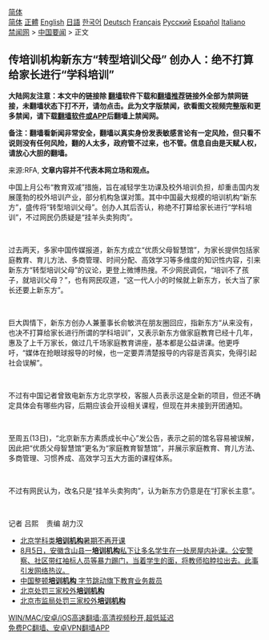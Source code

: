  <!-- 面包屑导航 --> <div class="breadcrumb"><!-- GTranslate: https://gtranslate.io/ -->  <div class="switcher notranslate">  <div class="selected">  <a href="#" onclick="return false;"> 简体</a>  </div>  <div class="option">  <a href="https://www.bannedbook.org" onclick="doGTranslate('zh-CN|zh-CN');jQuery('div.switcher div.selected a').html(jQuery(this).html());return false;" title="简体中文" class="nturl selected"> 简体</a>  <a href="https://www.bannedbook.org/zh-tw/" onclick="doGTranslate('zh-CN|zh-TW');jQuery('div.switcher div.selected a').html(jQuery(this).html());return false;" title="繁體中文" class="nturl"> 正體</a>  <a href="https://www.bannedbook.org/en/" onclick="doGTranslate('zh-CN|en');jQuery('div.switcher div.selected a').html(jQuery(this).html());return false;" title="English" class="nturl"> English</a>  <a href="https://www.bannedbook.org/ja/" onclick="doGTranslate('zh-CN|ja');jQuery('div.switcher div.selected a').html(jQuery(this).html());return false;" title="日本語" class="nturl"> 日語</a>  <a href="https://www.bannedbook.org/ko/" onclick="doGTranslate('zh-CN|ko');jQuery('div.switcher div.selected a').html(jQuery(this).html());return false;" title="한국어" class="nturl"> 한국어</a>  <a href="https://www.bannedbook.org/de/" onclick="doGTranslate('zh-CN|de');jQuery('div.switcher div.selected a').html(jQuery(this).html());return false;" title="Deutsch" class="nturl"> Deutsch</a>  <a href="https://www.bannedbook.org/fr/" onclick="doGTranslate('zh-CN|fr');jQuery('div.switcher div.selected a').html(jQuery(this).html());return false;" title="Français" class="nturl"> Français</a>  <a href="https://www.bannedbook.org/ru/" onclick="doGTranslate('zh-CN|ru');jQuery('div.switcher div.selected a').html(jQuery(this).html());return false;" title="Русский" class="nturl"> Русский</a>  <a href="https://www.bannedbook.org/es/" onclick="doGTranslate('zh-CN|es');jQuery('div.switcher div.selected a').html(jQuery(this).html());return false;" title="Español" class="nturl"> Español</a>  <a href="https://www.bannedbook.org/it/" onclick="doGTranslate('zh-CN|it');jQuery('div.switcher div.selected a').html(jQuery(this).html());return false;" title="Italiano" class="nturl"> Italiano</a>  </div>  </div>      <div class='breadcrumb-sub'><!-- Breadcrumb NavXT 6.3.0 --> <a href="https://www.bannedbook.org/" class="home">禁闻网</a> &gt; <a href="https://www.bannedbook.org/bnews/headline/" class="category">中国要闻</a> &gt; 正文</div></div><h2>传培训机构新东方“转型培训父母” 创办人：绝不打算给家长进行“学科培训”</h2> <p class="notice"><b>大陆网友注意：本文中的链接除 <a href="https://github.com/bannedbook/fanqiang" >翻墙</a>软件下载和<a href="https://github.com/killgcd/justmysocks/blob/master/README.md">翻墙推荐</a>链接外全部为禁网链接，未翻墙状态下打不开，请勿点击。此为文字版禁闻，欲看图文视频完整版和更多禁闻，请下载<a href="https://github.com/bannedbook/fanqiang">翻墙软件或APP</a>后翻墙上禁闻网。</p><p>备注：翻墙看新闻非常安全，翻墙以真实身份发表敏感言论有一定风险，但只看不说则没有任何风险，翻的人太多，政府管不过来，也不管。信息自由是天赋人权，请放心大胆的翻墙。</b></p>  <div class="entry"> <p>来源:RFA, <strong>文章内容并不代表本网立场和观点。</strong></p> <p>             </p> <p>&#20013;&#22269;&#19978;&#26376;&#20844;&#24067;&#8220;&#25945;&#32946;&#21452;&#20943;&#8221;&#25514;&#26045;&#65292;&#26088;&#22312;&#20943;&#36731;&#23398;&#29983;&#21151;&#35838;&#21450;&#26657;&#22806;&#22521;&#35757;&#36127;&#25285;&#65292;&#21364;&#37325;&#20987;&#22269;&#20869;&#21457;&#23637;&#34028;&#21187;&#30340;&#26657;&#22806;&#22521;&#35757;&#20135;&#19994;&#65292;&#37096;&#20998;&#26426;&#26500;&#24613;&#35851;&#23545;&#31574;&#12290;&#20854;&#20013;&#20013;&#22269;&#26368;&#22823;&#35268;&#27169;&#30340;&#22521;&#35757;&#26426;&#26500;&#8220;&#26032;&#19996;&#26041;&#8221;&#65292;&#30427;&#20256;&#23558;&#8220;&#36716;&#22411;&#22521;&#35757;&#29238;&#27597;&#8221;&#12290;&#21019;&#21150;&#20154;&#20854;&#21518;&#21542;&#35748;&#65292;&#31216;&#32477;&#19981;&#25171;&#31639;&#32473;&#23478;&#38271;&#36827;&#34892;&#8220;&#23398;&#31185;&#22521;&#35757;&#8221;&#65292;&#19981;&#36807;&#32593;&#27665;&#20173;&#36136;&#30097;&#26159;&#8220;&#25346;&#32650;&#22836;&#21334;&#29399;&#32905;&#8221;&#12290;</p> <p>&#160;</p>  <p>&#36807;&#21435;&#20004;&#22825;&#65292;&#22810;&#23478;&#20013;&#22269;&#20256;&#23186;&#25253;&#36947;&#65292;&#26032;&#19996;&#26041;&#25104;&#31435;&#8220;&#20248;&#36136;&#29238;&#27597;&#26234;&#24935;&#39302;&#8221;&#65292;&#20026;&#23478;&#38271;&#25552;&#20379;&#21253;&#25324;&#23478;&#24237;&#25945;&#32946;&#12289;&#32946;&#20799;&#26041;&#27861;&#12289;&#22810;&#21830;&#31649;&#29702;&#12289;&#26102;&#38388;&#20998;&#37197;&#12289;&#39640;&#25928;&#23398;&#20064;&#31561;&#22810;&#32500;&#24230;&#30340;&#30693;&#35782;&#24615;&#20869;&#23481;&#65292;&#24341;&#26469;&#26032;&#19996;&#26041;&#8220;&#36716;&#22411;&#22521;&#35757;&#29238;&#27597;&#8221;&#30340;&#35758;&#35770;&#65292;&#26356;&#30331;&#19978;&#24494;&#21338;&#28909;&#25628;&#12290;&#19981;&#23569;&#32593;&#27665;&#35843;&#20355;&#65292;&#8220;&#22521;&#35757;&#19981;&#20102;&#23401;&#23376;&#65292;&#23601;&#22521;&#35757;&#29238;&#27597;&#65311;&#8221;&#65292;&#20063;&#26377;&#32593;&#27665;&#21497;&#36947;&#65292;&#8220;&#36825;&#19968;&#20195;&#20154;&#23567;&#30340;&#26102;&#20505;&#23601;&#19978;&#26032;&#19996;&#26041;&#65292;&#38271;&#22823;&#24403;&#20102;&#23478;&#38271;&#36824;&#35201;&#19978;&#26032;&#19996;&#26041;&#8221;&#12290;</p> <p>&#160;</p> <p>&#24040;&#22823;&#33286;&#24773;&#19979;&#65292;&#26032;&#19996;&#26041;&#21019;&#21150;&#20154;&#20860;&#33891;&#20107;&#38271;&#20446;&#25935;&#27946;&#22312;&#26379;&#21451;&#22280;&#22238;&#24212;&#65292;&#25351;&#26032;&#19996;&#26041;&#8220;&#20174;&#26469;&#27809;&#26377;&#65292;&#20063;&#20915;&#19981;&#25171;&#31639;&#32473;&#23478;&#38271;&#36827;&#34892;&#25152;&#35859;&#30340;&#23398;&#31185;&#22521;&#35757;&#8221;&#65292;&#21448;&#34920;&#31034;&#26032;&#19996;&#26041;&#20570;&#23478;&#24237;&#25945;&#32946;&#24050;&#32463;&#21313;&#20960;&#24180;&#65292;&#24800;&#21450;&#20102;&#19978;&#21315;&#19975;&#23478;&#38271;&#65292;&#20570;&#36807;&#20960;&#21315;&#22330;&#23478;&#24237;&#25945;&#32946;&#35762;&#24231;&#65292;&#22522;&#26412;&#37117;&#26159;&#20844;&#30410;&#35762;&#35838;&#12290;&#20182;&#26356;&#21628;&#21505;&#65292;&#8220;&#23186;&#20307;&#22312;&#25250;&#30524;&#29699;&#25253;&#23548;&#30340;&#26102;&#20505;&#65292;&#20063;&#19968;&#23450;&#35201;&#24324;&#28165;&#26970;&#25253;&#23548;&#30340;&#20869;&#23481;&#26159;&#21542;&#30495;&#23454;&#65292;&#20813;&#24471;&#24341;&#36215;&#31038;&#20250;&#35823;&#35299;&#8221;&#12290;</p> <p>&#160;</p>  <p>&#19981;&#36807;&#26377;&#20013;&#22269;&#35760;&#32773;&#26366;&#33268;&#30005;&#26032;&#19996;&#26041;&#21271;&#20140;&#23398;&#26657;&#65292;&#23458;&#26381;&#20154;&#21592;&#34920;&#31034;&#36825;&#26159;&#20840;&#26032;&#30340;&#39033;&#30446;&#65292;&#20294;&#36824;&#19981;&#30830;&#23450;&#20855;&#20307;&#20250;&#26377;&#21738;&#20123;&#20869;&#23481;&#65292;&#21518;&#26399;&#24212;&#35813;&#20250;&#24320;&#35774;&#30456;&#20851;&#35838;&#31243;&#65292;&#20294;&#29616;&#22312;&#24182;&#26410;&#25509;&#21040;&#24320;&#22242;&#36890;&#30693;&#12290;</p> <p>&#160;</p> <p>&#33267;&#21608;&#20116;(13&#26085;)&#65292;&#8220;&#21271;&#20140;&#26032;&#19996;&#26041;&#32032;&#36136;&#25104;&#38271;&#20013;&#24515;&#8221;&#21457;&#20844;&#21578;&#65292;&#34920;&#31034;&#20043;&#21069;&#30340;&#39302;&#21517;&#23481;&#26131;&#34987;&#35823;&#35299;&#65292;&#22240;&#27492;&#25226;&#8220;&#20248;&#36136;&#29238;&#27597;&#26234;&#24935;&#39302;&#8221;&#26356;&#21517;&#20026;&#8220;&#23478;&#24237;&#25945;&#32946;&#26234;&#24935;&#39302;&#8221;&#65292;&#24182;&#23637;&#31034;&#23478;&#24237;&#25945;&#32946;&#12289;&#32946;&#20799;&#26041;&#27861;&#12289;&#22810;&#21830;&#31649;&#29702;&#12289;&#20064;&#24815;&#20859;&#25104;&#12289;&#39640;&#25928;&#23398;&#20064;&#20116;&#22823;&#26041;&#38754;&#30340;&#35838;&#31243;&#20307;&#31995;&#12290;</p> <p>&#160;</p>  <p>&#19981;&#36807;&#26377;&#32593;&#27665;&#35748;&#20026;&#65292;&#25913;&#21517;&#21482;&#26159;&#8220;&#25346;&#32650;&#22836;&#21334;&#29399;&#32905;&#8221;&#65292;&#35748;&#20026;&#26032;&#19996;&#26041;&#20173;&#24847;&#26159;&#22312;&#8220;&#25171;&#23478;&#38271;&#20027;&#24847;&#8221;&#12290;</p> <p>&#160;</p> <p>&#35760;&#32773; &#21525;&#29081;&#160;&#160;&#160; &#36131;&#32534; &#32993;&#21147;&#27721;</p> <ul class='op-related-articles' title='相关阅读'> <li><a href='https://www.bannedbook.org/bnews/baitai/20210807/1602166.html' target='_blank'>北京学科类<b>培训机构</b>暑期不再开课</a></li> <li><a href='https://www.bannedbook.org/bnews/bannedvideo/20210806/1601361.html' target='_blank'>8月5日，安徽含山县一<b>培训机构</b>私下让多名学生在一处房屋内补课。公安警察、社区带红袖标人员等暴力踢门，当着学生的面，将教师掐脖拉出去。此事引发网络热议。</a></li> <li><a href='https://www.bannedbook.org/bnews/ssgc/20210806/1601037.html' target='_blank'>中国整顿<b>培训机构</b> 字节跳动旗下教育业务裁员</a></li> <li><a href='https://www.bannedbook.org/bnews/headline/20210803/1599043.html' target='_blank'>北京处罚三家校外<b>培训机构</b></a></li> <li><a href='https://www.bannedbook.org/bnews/baitai/20210802/1598911.html' target='_blank'>北京市监局处罚三家校外<b>培训机构</b></a></li> </ul> <p class="texttj"> <a href="https://github.com/bannedbook/fanqiang/wiki/V2ray%E6%9C%BA%E5%9C%BA" target="_blank">WIN/MAC/安卓/iOS高速翻墙:高清视频秒开,超低延迟</a><br/> <a href="https://github.com/bannedbook/fanqiang/wiki/%E7%A6%81%E9%97%BB%E7%BD%91%E5%AE%89%E5%8D%93%E7%BF%BB%E5%A2%99%E6%96%B0%E9%97%BBAPP" target="_blank">免费PC翻墙、安卓VPN翻墙APP</a></p> <p>&#160;</p><a name='sharetosocial'></a>  <div style="margin-bottom:5px;padding-bottom:5px;clear:both"> <div id="archive-pix-1" class="banner-ads"> <!-- AuctionX Display platform tag START --> <div id="26318x728x90x621x_ADSLOT2" clicktrack="%%CLICK_URL_ESC%%"></div> <!-- AuctionX Display platform tag END --> </div> <div id="archive-pix-2" class="banner-ads"> <!-- AuctionX Display platform tag START --> <div id="26315x300x250x621x_ADSLOT2" clicktrack="%%CLICK_URL_ESC%%"></div> <!-- AuctionX Display platform tag END --> </div> </div>  <div id="archive-pix-1" class="banner-ads"> <!-- AuctionX Display platform tag START --> <div id="26318x728x90x621x_ADSLOT3" clicktrack="%%CLICK_URL_ESC%%"></div> <!-- AuctionX Display platform tag END --> </div> </div><!--END ENTRY--> 